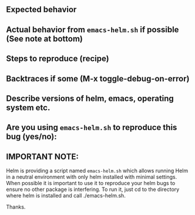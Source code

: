 ## Expected behavior


## Actual behavior from `emacs-helm.sh` if possible (See note at bottom)


## Steps to reproduce (recipe)


## Backtraces if some (M-x toggle-debug-on-error)


## Describe versions of helm, emacs, operating system etc.


## Are you using `emacs-helm.sh` to reproduce this bug (yes/no): 


## IMPORTANT NOTE:

Helm is providing a script named `emacs-helm.sh` which allows running Helm
in a neutral environment with only helm installed with minimal settings.
When possible it is important to use it to reproduce your helm bugs 
to ensure no other package is interfering.
To run it, just cd to the directory where helm is installed and call ./emacs-helm.sh.

Thanks.
